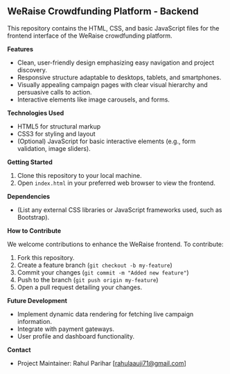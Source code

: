 
## WeRaise Crowdfunding Platform - Backend

This repository contains the HTML, CSS, and basic JavaScript files for the frontend interface of the WeRaise crowdfunding platform.

**Features**

* Clean, user-friendly design emphasizing easy navigation and project discovery.
* Responsive structure adaptable to desktops, tablets, and smartphones.
* Visually appealing campaign pages with clear visual hierarchy and persuasive calls to action.
* Interactive elements like image carousels, and forms.

**Technologies Used**

* HTML5 for structural markup
* CSS3 for styling and layout
* (Optional) JavaScript for basic interactive elements (e.g., form validation, image sliders). 

**Getting Started**

1. Clone this repository to your local machine.
2. Open `index.html` in your preferred web browser to view the frontend.

**Dependencies**

*  (List any external CSS libraries or JavaScript frameworks used, such as Bootstrap).

**How to Contribute**

We welcome contributions to enhance the WeRaise frontend. To contribute:

1. Fork this repository.
2. Create a feature branch (`git checkout -b my-feature`)
3. Commit your changes (`git commit -m "Added new feature"`)
4. Push to the branch (`git push origin my-feature`)
5. Open a pull request detailing your changes.



**Future Development**

* Implement dynamic data rendering for fetching live campaign information. 
* Integrate with payment gateways.
* User profile and dashboard functionality.

**Contact**

* Project Maintainer: Rahul Parihar [rahulaauji71@gmail.com]


